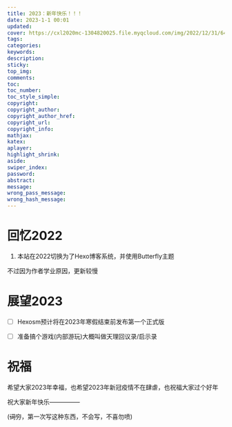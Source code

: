 ```yaml
---
title: 2023：新年快乐！！！
date: 2023-1-1 00:01
updated:
cover: https://cxl2020mc-1304820025.file.myqcloud.com/img/2022/12/31/64813d49194f218d4208210ec4bb4c5e.jpeg
tags:
categories:
keywords:
description:
sticky:
top_img:
comments:
toc:
toc_number:
toc_style_simple:
copyright:
copyright_author:
copyright_author_href:
copyright_url:
copyright_info:
mathjax:
katex:
aplayer:
highlight_shrink:
aside:
swiper_index:
password:
abstract:
message:
wrong_pass_message:
wrong_hash_message:
---
```


# 回忆2022

1. 本站在2022切换为了Hexo博客系统，并使用Butterfly主题

不过因为作者学业原因，更新较慢

# 展望2023

- [ ] Hexosm预计将在2023年寒假结束前发布第一个正式版

- [ ] 准备搞个游戏(内部游玩)大概叫做天理回议录/启示录

# 祝福

希望大家2023年幸福，也希望2023年新冠疫情不在肆虐，也祝福大家过个好年

祝大家新年快乐—————

(~~词穷~~，第一次写这种东西，不会写，不喜勿喷)
